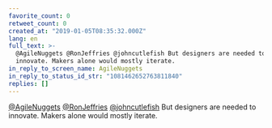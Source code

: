 ```yaml
---
favorite_count: 0
retweet_count: 0
created_at: "2019-01-05T08:35:32.000Z"
lang: en
full_text: >-
  @AgileNuggets @RonJeffries @johncutlefish But designers are needed to
  innovate. Makers alone would mostly iterate.
in_reply_to_screen_name: AgileNuggets
in_reply_to_status_id_str: "1081462652763811840"
replies: []
---
```


[@AgileNuggets](https://twitter.com/AgileNuggets)
[@RonJeffries](https://twitter.com/RonJeffries)
[@johncutlefish](https://twitter.com/johncutlefish) But designers are needed to
innovate. Makers alone would mostly iterate.
